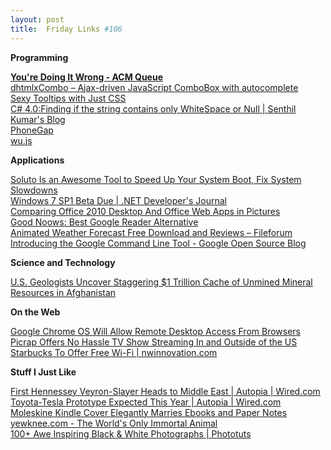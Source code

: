 ```yaml
---
layout: post
title:  Friday Links #106
---
```

**Programming**

[**You're Doing It Wrong - ACM Queue**](http://queue.acm.org/detail.cfm?id=1814327)   
[dhtmlxCombo – Ajax-driven JavaScript ComboBox with autocomplete ](http://www.dhtmlx.com/docs/products/dhtmlxCombo/index.shtml)   
[Sexy Tooltips with Just CSS](http://sixrevisions.com/css/css-only-tooltips/)   
[C# 4.0:Finding if the string contains only WhiteSpace or Null | Senthil Kumar's Blog](http://www.ginktage.com/?p=839)   
[PhoneGap ](http://www.phonegap.com/)   
[wu.js ](http://fitzgen.github.com/wu.js/)

**Applications**

[Soluto Is an Awesome Tool to Speed Up Your System Boot, Fix System Slowdowns ](http://lifehacker.com/5561303/soluto-is-an-awesome-tool-to-speed-up-your-system-boot-fix-system-slowdowns?utm_source=feedburner&utm_medium=feed&utm_campaign=Feed%3A+lifehacker%2Ffull+%28Lifehacker%29)   
[Windows 7 SP1 Beta Due | .NET Developer's Journal ](http://dotnet.sys-con.com/node/1429496)   
[Comparing Office 2010 Desktop And Office Web Apps in Pictures](http://lifehacker.com/5561225/comparing-office-2010-desktop-and-office-web-apps-in-pictures?utm_source=feedburner&utm_medium=feed&utm_campaign=Feed%3A+lifehacker%2Ffull+%28Lifehacker%29)   
[Good Noows: Best Google Reader Alternative](http://www.makeuseof.com/tag/good-noows-alternative-google-reader/)   
[Animated Weather Forecast Free Download and Reviews – Fileforum](http://fileforum.betanews.com/detail/Animated-Weather-Forecast/1273592048/1?utm_source=feedburner&utm_medium=feed&utm_campaign=Feed%3A+fileforum%2Ffull+%28Fileforum+-+full+feed%29)   
[Introducing the Google Command Line Tool - Google Open Source Blog](http://google-opensource.blogspot.com/2010/06/introducing-google-command-line-tool.html)

**Science and Technology**

[U.S. Geologists Uncover Staggering $1 Trillion Cache of Unmined Mineral Resources in Afghanistan](http://www.popsci.com/science/article/2010-06/us-geologists-uncover-staggering-1-trillion-cache-unmined-mineral-resources-afghanistan)

**On the Web**

[Google Chrome OS Will Allow Remote Desktop Access From Browsers ](http://lifehacker.com/5562255/google-chrome-os-will-allow-remote-desktop-access-from-browsers?utm_source=feedburner&utm_medium=feed&utm_campaign=Feed%3A+lifehacker%2Ffull+%28Lifehacker%29)   
[Picrap Offers No Hassle TV Show Streaming In and Outside of the US ](http://lifehacker.com/5562726/picrap-offers-no-hassle-tv-show-streaming-in-and-outside-of-the-us?utm_source=feedburner&utm_medium=feed&utm_campaign=Feed%3A+lifehacker%2Ffull+%28Lifehacker%29)   
[Starbucks To Offer Free Wi-Fi | nwinnovation.com](http://www.nwinnovation.com/starbucks_to_offer_free_wi_fi/s-0029183.html)

**Stuff I Just Like**

[First Hennessey Veyron-Slayer Heads to Middle East | Autopia | Wired.com](http://www.wired.com/autopia/2010/06/hennessey-venom-gt/)   
[Toyota-Tesla Prototype Expected This Year | Autopia | Wired.com](http://www.wired.com/autopia/2010/06/toyota-tesla-prototype-expected-this-year/)   
[Moleskine Kindle Cover Elegantly Marries Ebooks and Paper Notes ](http://lifehacker.com/5565038/moleskine-kindle-cover-elegantly-marries-ebooks-and-paper-notes?utm_source=feedburner&utm_medium=feed&utm_campaign=Feed%3A+lifehacker%2Ffull+%28Lifehacker%29)   
[yewknee.com - The World's Only Immortal Animal](http://www.yewknee.com/blog/12058/?utm_source=feedburner&utm_medium=feed&utm_campaign=Feed%3A+yewknee+%28yewknee.com%29)   
[100+ Awe Inspiring Black & White Photographs | Phototuts](http://photo.tutsplus.com/articles/inspiration/100-awe-inspiring-black-white-photographs/)
